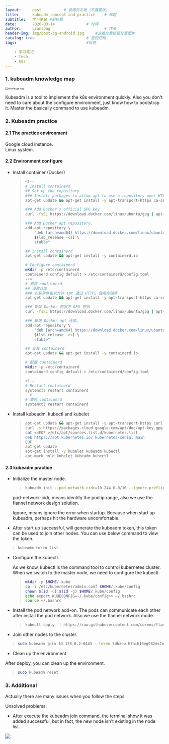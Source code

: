 ```yaml
---
layout:     post   		  # 使用的布局（不需要改）
title:      kubeadm concept and practice    # 标题
subtitle:   学习笔记 #副标题
date:       2020-03-14 				# 时间
author:     Liansong 						# 作者
header-img: img/post-bg-android.jpg 	#这篇文章标题背景图片
catalog: true 						# 是否归档
tags:								#标签

    - 学习笔记
    - tech
    - k8s
---
```


### 1. kubeadm knowledge map



<img src="https://tva1.sinaimg.cn/large/00831rSTgy1gctptvfodzj318m0min0y.jpg" alt="knowleage map" style="zoom:50%;" />

Kubeadm is a tool to implement the k8s environment quickly. Also you don't need to care about the configure environment, just know how to bootstrap it.  Master the basically command to use kubeadm.


### 2. Kubeadm practice

#### 2.1 The practice environment

Google cloud instance.  
Linux system.

#### 2.2 Environment configure

* Install container (Docker)

  > ```bash
  > <!--
  > # Install containerd
  > ## Set up the repository
  > ### Install packages to allow apt to use a repository over HTTPS
  > apt-get update && apt-get install -y apt-transport-https ca-certificates curl software-properties-common
  > 
  > ### Add Docker’s official GPG key
  > curl -fsSL https://download.docker.com/linux/ubuntu/gpg | apt-key add -
  > 
  > ### Add Docker apt repository.
  > add-apt-repository \
  >     "deb [arch=amd64] https://download.docker.com/linux/ubuntu \
  >     $(lsb_release -cs) \
  >     stable"
  > 
  > ## Install containerd
  > apt-get update && apt-get install -y containerd.io
  > 
  > # Configure containerd
  > mkdir -p /etc/containerd
  > containerd config default > /etc/containerd/config.toml
  > -->
  > # 安装 containerd
  > ## 设置仓库
  > ### 安装软件包以允许 apt 通过 HTTPS 使用存储库
  > apt-get update && apt-get install -y apt-transport-https ca-certificates curl software-properties-common
  > 
  > ### 安装 Docker 的官方 GPG 密钥
  > curl -fsSL https://download.docker.com/linux/ubuntu/gpg | apt-key add -
  > 
  > ### 新增 Docker apt 仓库。
  > add-apt-repository \
  >     "deb [arch=amd64] https://download.docker.com/linux/ubuntu \
  >     $(lsb_release -cs) \
  >     stable"
  > 
  > ## 安装 containerd
  > apt-get update && apt-get install -y containerd.io
  > 
  > # 配置 containerd
  > mkdir -p /etc/containerd
  > containerd config default > /etc/containerd/config.toml
  > 
  > <!--
  > # Restart containerd
  > systemctl restart containerd
  > -->
  > # 重启 containerd
  > systemctl restart containerd
  > ```



* Install kubeadm, kubectl and kubelet

  >```bash
  >apt-get update && apt-get install -y apt-transport-https curl
  >curl -s https://packages.cloud.google.com/apt/doc/apt-key.gpg | apt-key add -
  >cat <<EOF >/etc/apt/sources.list.d/kubernetes.list
  >deb https://apt.kubernetes.io/ kubernetes-xenial main
  >EOF
  >apt-get update
  >apt-get install -y kubelet kubeadm kubectl
  >apt-mark hold kubelet kubeadm kubectl
  >```

  

#### 2.3 kubeadm practice

* Initialize the master node.

  > ```bash
  > kubeadm init --pod-network-cidr=10.244.0.0/16 --ignore-preflight-errors=all
  > ```
  
  pod-network-cidr, means identify the pod ip range, also we use the flannel network design solution.
  
  Ignore, means ignore the error when startup. Because when start up kubeadm, perhaps hit the hardware uncomfortable. 
  
  
  
*  After start up successful, will generate the kubeadm token, this token can be used to join other nodes. You can use below command to view the token.

  > ```bash
  > kubeadm token list
  > ```
  
  

- Configure the kubectl.

  As we know, kubectl is the command tool to control kubernetes cluster. When we switch to the master node, we need to configure the kubectl.

  > ```bash
  > mkdir -p $HOME/.kube
  > cp -i /etc/kubernetes/admin.conf $HOME/.kube/config
  > chown $(id -u):$(id -g) $HOME/.kube/config
  > echo export KUBECONFIG=~/.kube/config>> ~/.bashrc
  > source ~/.bashrc
  > ```




- Install the pod network add-on. The pods can communicate each other after install the pod network. Also we use the flannel network mode.

  > ``` bash
  > kubectl apply -f https://raw.githubusercontent.com/coreos/flannel/2140ac876ef134e0ed5af15c65e414cf26827915/Documentation/kube-flannel.yml
  > ```
  
  
  
-  Join other nodes to the cluster.

  > ``` bash
  > sudo kubeadm join 10.128.0.2:6443 --token 5dhzcw.h7aih16mg982ms2o --discovery-token-ca-cert-hash sha256:e9e6843a6ae6fc5fb8acb9f116bc58d1c1e0f30d1da9bfe3bf151319c3788d57 --ignore-preflight-errors=all
  > ```
  
  


-  Clean up the environment

  After deploy, you can clean up the environment. 

  > ```bash
  > sudo kubeadm reset
  > ```



### 3. Additional

Actually there are many issues when you follow the steps.

Unsolved problems:

*  After execute the kubeadm join command, the terminal show it was added successful, but in fact, the new node isn't existing in the node list.

  ![](https://tva1.sinaimg.cn/large/00831rSTgy1gctpsng90mj326w0t6gx6.jpg)
  
  

